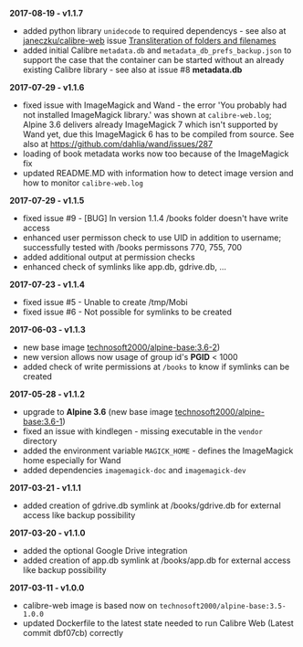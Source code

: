 **2017-08-19 - v1.1.7**

 * added python library `unidecode` to required dependencys - see also at [janeczku/calibre-web](https://github.com/janeczku/calibre-web) 
   issue [Transliteration of folders and filenames](https://github.com/janeczku/calibre-web/issues/257)
 * added initial Calibre `metadata.db` and `metadata_db_prefs_backup.json` 
   to support the case that the container can be started without an already existing Calibre library - see also at issue #8 __metadata.db__

**2017-07-29 - v1.1.6**

 * fixed issue with ImageMagick and Wand - the error 'You probably had not installed ImageMagick library.' was shown at `calibre-web.log`;
   Alpine 3.6 delivers already ImageMagick 7 which isn't supported by Wand yet, due this ImageMagick 6 has to be compiled from source.
   See also at https://github.com/dahlia/wand/issues/287
 * loading of book metadata works now too because of the ImageMagick fix
 * updated README.MD with information how to detect image version and how to monitor `calibre-web.log`

**2017-07-29 - v1.1.5**

 * fixed issue #9 - [BUG] In version 1.1.4 /books folder doesn't have write access
 * enhanced user permisson check to use UID in addition to username; 
   successfully tested with /books permissons 770, 755, 700 
 * added additional output at permission checks
 * enhanced check of symlinks like app.db, gdrive.db, ...

**2017-07-23 - v1.1.4**

 * fixed issue #5 - Unable to create /tmp/Mobi
 * fixed issue #6 - Not possible for symlinks to be created

**2017-06-03 - v1.1.3**

 * new base image [technosoft2000/alpine-base:3.6-2](https://hub.docker.com/r/technosoft2000/alpine-base/))
 * new version allows now usage of group id's __PGID__ < 1000
 * added check of write permissions at `/books` to know if symlinks can be created

**2017-05-28 - v1.1.2**

 * upgrade to __Alpine 3.6__ (new base image [technosoft2000/alpine-base:3.6-1](https://hub.docker.com/r/technosoft2000/alpine-base/))
 * fixed an issue with kindlegen - missing executable in the `vendor` directory
 * added the environment variable `MAGICK_HOME` - defines the ImageMagick home especially for Wand
 * added dependencies `imagemagick-doc` and `imagemagick-dev`

**2017-03-21 - v1.1.1**

 * added creation of gdrive.db symlink at /books/gdrive.db for external access like backup possibility

**2017-03-20 - v1.1.0**

 * added the optional Google Drive integration
 * added creation of app.db symlink at /books/app.db for external access like backup possibility

**2017-03-11 - v1.0.0**

 * calibre-web image is based now on ```technosoft2000/alpine-base:3.5-1.0.0```
 * updated Dockerfile to the latest state needed to run Calibre Web (Latest commit dbf07cb) correctly